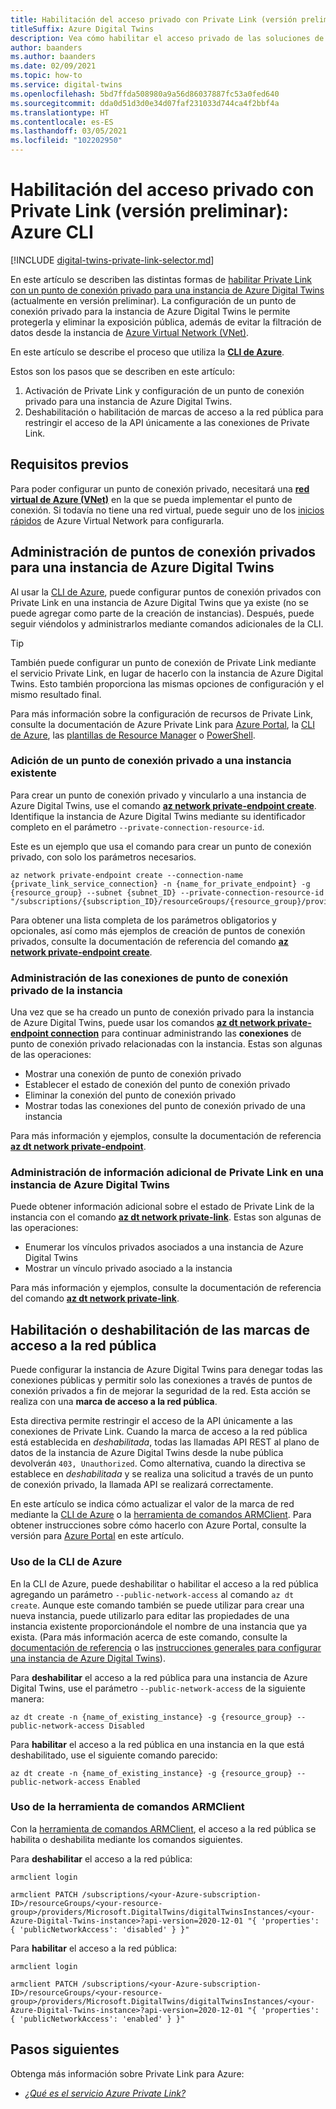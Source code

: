 ```yaml
---
title: Habilitación del acceso privado con Private Link (versión preliminar) mediante la CLI
titleSuffix: Azure Digital Twins
description: Vea cómo habilitar el acceso privado de las soluciones de Azure Digital Twins con Private Link, mediante la CLI.
author: baanders
ms.author: baanders
ms.date: 02/09/2021
ms.topic: how-to
ms.service: digital-twins
ms.openlocfilehash: 5bd7ffda508980a9a56d86037887fc53a0fed640
ms.sourcegitcommit: dda0d51d3d0e34d07faf231033d744ca4f2bbf4a
ms.translationtype: HT
ms.contentlocale: es-ES
ms.lasthandoff: 03/05/2021
ms.locfileid: "102202950"
---
```

# <a name="enable-private-access-with-private-link-preview-azure-cli"></a>Habilitación del acceso privado con Private Link (versión preliminar): Azure CLI

[!INCLUDE [digital-twins-private-link-selector.md](../../includes/digital-twins-private-link-selector.md)]

En este artículo se describen las distintas formas de [habilitar Private Link con un punto de conexión privado para una instancia de Azure Digital Twins](concepts-security.md#private-network-access-with-azure-private-link-preview) (actualmente en versión preliminar). La configuración de un punto de conexión privado para la instancia de Azure Digital Twins le permite protegerla y eliminar la exposición pública, además de evitar la filtración de datos desde la instancia de [Azure Virtual Network (VNet)](../virtual-network/virtual-networks-overview.md).

En este artículo se describe el proceso que utiliza la [**CLI de Azure**](/cli/azure/what-is-azure-cli).

Estos son los pasos que se describen en este artículo: 
1. Activación de Private Link y configuración de un punto de conexión privado para una instancia de Azure Digital Twins.
1. Deshabilitación o habilitación de marcas de acceso a la red pública para restringir el acceso de la API únicamente a las conexiones de Private Link.

## <a name="prerequisites"></a>Requisitos previos

Para poder configurar un punto de conexión privado, necesitará una [**red virtual de Azure (VNet)**](../virtual-network/virtual-networks-overview.md) en la que se pueda implementar el punto de conexión. Si todavía no tiene una red virtual, puede seguir uno de los [inicios rápidos](../virtual-network/quick-create-portal.md) de Azure Virtual Network para configurarla.

## <a name="manage-private-endpoints-for-an-azure-digital-twins-instance"></a>Administración de puntos de conexión privados para una instancia de Azure Digital Twins 

Al usar la [CLI de Azure](/cli/azure/what-is-azure-cli), puede configurar puntos de conexión privados con Private Link en una instancia de Azure Digital Twins que ya existe (no se puede agregar como parte de la creación de instancias). Después, puede seguir viéndolos y administrarlos mediante comandos adicionales de la CLI. 

>[!TIP]
> También puede configurar un punto de conexión de Private Link mediante el servicio Private Link, en lugar de hacerlo con la instancia de Azure Digital Twins. Esto también proporciona las mismas opciones de configuración y el mismo resultado final.
>
> Para más información sobre la configuración de recursos de Private Link, consulte la documentación de Azure Private Link para [Azure Portal](../private-link/create-private-endpoint-portal.md), la [CLI de Azure](../private-link/create-private-endpoint-cli.md), las [plantillas de Resource Manager](../private-link/create-private-endpoint-template.md) o [PowerShell](../private-link/create-private-endpoint-powershell.md).

### <a name="add-a-private-endpoint-to-an-existing-instance"></a>Adición de un punto de conexión privado a una instancia existente

Para crear un punto de conexión privado y vincularlo a una instancia de Azure Digital Twins, use el comando [**az network private-endpoint create**](/cli/azure/network/private-endpoint#az_network_private_endpoint_create). Identifique la instancia de Azure Digital Twins mediante su identificador completo en el parámetro `--private-connection-resource-id`.

Este es un ejemplo que usa el comando para crear un punto de conexión privado, con solo los parámetros necesarios.

```azurecli-interactive
az network private-endpoint create --connection-name {private_link_service_connection} -n {name_for_private_endpoint} -g {resource_group} --subnet {subnet_ID} --private-connection-resource-id "/subscriptions/{subscription_ID}/resourceGroups/{resource_group}/providers/Microsoft.DigitalTwins/digitalTwinsInstances/{Azure_Digital_Twins_instance_name}" 
```

Para obtener una lista completa de los parámetros obligatorios y opcionales, así como más ejemplos de creación de puntos de conexión privados, consulte la documentación de referencia del comando [**az network private-endpoint create**](/cli/azure/network/private-endpoint#az_network_private_endpoint_create).

### <a name="manage-private-endpoint-connections-on-the-instance"></a>Administración de las conexiones de punto de conexión privado de la instancia

Una vez que se ha creado un punto de conexión privado para la instancia de Azure Digital Twins, puede usar los comandos [**az dt network private-endpoint connection**](/cli/azure/ext/azure-iot/dt/network/private-endpoint/connection) para continuar administrando las **conexiones** de punto de conexión privado relacionadas con la instancia. Estas son algunas de las operaciones:
* Mostrar una conexión de punto de conexión privado
* Establecer el estado de conexión del punto de conexión privado
* Eliminar la conexión del punto de conexión privado
* Mostrar todas las conexiones del punto de conexión privado de una instancia

Para más información y ejemplos, consulte la documentación de referencia [**az dt network private-endpoint**](/cli/azure/ext/azure-iot/dt/network/private-endpoint).

### <a name="manage-other-private-link-information-on-an-azure-digital-twins-instance"></a>Administración de información adicional de Private Link en una instancia de Azure Digital Twins

Puede obtener información adicional sobre el estado de Private Link de la instancia con el comando [**az dt network private-link**](/cli/azure/ext/azure-iot/dt/network/private-link). Estas son algunas de las operaciones:
* Enumerar los vínculos privados asociados a una instancia de Azure Digital Twins
* Mostrar un vínculo privado asociado a la instancia

Para más información y ejemplos, consulte la documentación de referencia del comando [**az dt network private-link**](/cli/azure/ext/azure-iot/dt/network/private-link).

## <a name="disable--enable-public-network-access-flags"></a>Habilitación o deshabilitación de las marcas de acceso a la red pública

Puede configurar la instancia de Azure Digital Twins para denegar todas las conexiones públicas y permitir solo las conexiones a través de puntos de conexión privados a fin de mejorar la seguridad de la red. Esta acción se realiza con una **marca de acceso a la red pública**. 

Esta directiva permite restringir el acceso de la API únicamente a las conexiones de Private Link. Cuando la marca de acceso a la red pública está establecida en *deshabilitada*, todas las llamadas API REST al plano de datos de la instancia de Azure Digital Twins desde la nube pública devolverán `403, Unauthorized`. Como alternativa, cuando la directiva se establece en *deshabilitada* y se realiza una solicitud a través de un punto de conexión privado, la llamada API se realizará correctamente.

En este artículo se indica cómo actualizar el valor de la marca de red mediante la [CLI de Azure](/cli/azure/) o la [herramienta de comandos ARMClient](https://github.com/projectkudu/ARMClient). Para obtener instrucciones sobre cómo hacerlo con Azure Portal, consulte la versión para [Azure Portal](how-to-enable-private-link-portal.md) en este artículo.

### <a name="use-the-azure-cli"></a>Uso de la CLI de Azure

En la CLI de Azure, puede deshabilitar o habilitar el acceso a la red pública agregando un parámetro `--public-network-access` al comando `az dt create`. Aunque este comando también se puede utilizar para crear una nueva instancia, puede utilizarlo para editar las propiedades de una instancia existente proporcionándole el nombre de una instancia que ya exista. (Para más información acerca de este comando, consulte la [documentación de referencia](/cli/azure/ext/azure-iot/dt#ext_azure_iot_az_dt_create) o las [instrucciones generales para configurar una instancia de Azure Digital Twins](how-to-set-up-instance-cli.md#create-the-azure-digital-twins-instance)).

Para **deshabilitar** el acceso a la red pública para una instancia de Azure Digital Twins, use el parámetro `--public-network-access` de la siguiente manera:

```azurecli-interactive
az dt create -n {name_of_existing_instance} -g {resource_group} --public-network-access Disabled
```

Para **habilitar** el acceso a la red pública en una instancia en la que está deshabilitado, use el siguiente comando parecido:

```azurecli-interactive
az dt create -n {name_of_existing_instance} -g {resource_group} --public-network-access Enabled
```

### <a name="usethe-armclientcommand-tool"></a>Uso de la herramienta de comandos ARMClient 

Con la [herramienta de comandos ARMClient](https://github.com/projectkudu/ARMClient), el acceso a la red pública se habilita o deshabilita mediante los comandos siguientes. 

Para **deshabilitar** el acceso a la red pública:
  
```cmd/sh
armclient login 

armclient PATCH /subscriptions/<your-Azure-subscription-ID>/resourceGroups/<your-resource-group>/providers/Microsoft.DigitalTwins/digitalTwinsInstances/<your-Azure-Digital-Twins-instance>?api-version=2020-12-01 "{ 'properties': { 'publicNetworkAccess': 'disabled' } }"  
```

Para **habilitar** el acceso a la red pública:  
  
```cmd/sh
armclient login 

armclient PATCH /subscriptions/<your-Azure-subscription-ID>/resourceGroups/<your-resource-group>/providers/Microsoft.DigitalTwins/digitalTwinsInstances/<your-Azure-Digital-Twins-instance>?api-version=2020-12-01 "{ 'properties': { 'publicNetworkAccess': 'enabled' } }"  
``` 

## <a name="next-steps"></a>Pasos siguientes

Obtenga más información sobre Private Link para Azure: 
* [*¿Qué es el servicio Azure Private Link?*](../private-link/private-link-service-overview.md)